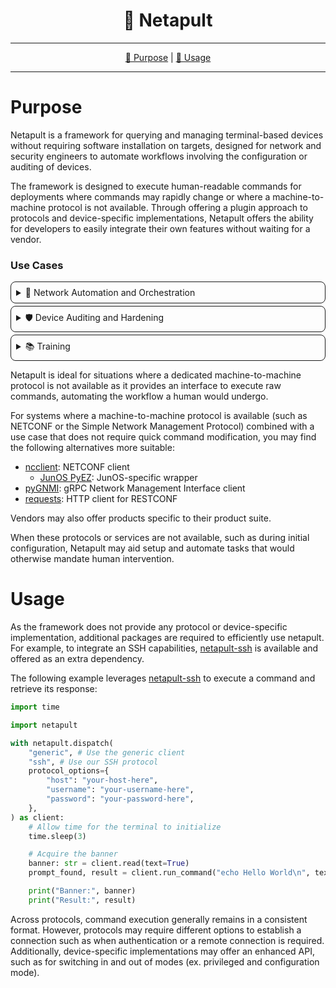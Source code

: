<!--suppress HtmlDeprecatedAttribute-->
<div align="center">
   <h1>🏹 Netapult</h1>
</div>

<hr />

<div align="center">

[💼 Purpose](#purpose) | [🏁 Usage](#usage)

</div>

<hr />

# Purpose

Netapult is a framework for querying and managing terminal-based devices without requiring software installation on 
targets, designed for network and security engineers to automate workflows involving the configuration or auditing of 
devices.

The framework is designed to execute human-readable commands for deployments where commands may rapidly change or where
a machine-to-machine protocol is not available. Through offering a plugin approach to protocols and device-specific
implementations, Netapult offers the ability for developers to easily integrate their own features without waiting for
a vendor.

### Use Cases

<details style="border: 1px solid; border-radius: 8px; padding: 8px; margin-top: 4px;">
<summary>🤖 Network Automation and Orchestration</summary>

Automate repetitive tasks such as configuration management, asset inventorying, and compliance checking.

</details>

<details style="border: 1px solid; border-radius: 8px; padding: 8px; margin-top: 4px;">
<summary>🛡️ Device Auditing and Hardening</summary>

Acquire device information at scale to enable environment-aware risk management.

</details>

<details style="border: 1px solid; border-radius: 8px; padding: 8px; margin-top: 4px;">
<summary>📚 Training</summary>

Rapidly configure a lab environment for trainees or validate their configuration.

</details>

Netapult is ideal for situations where a dedicated machine-to-machine protocol is not available as it provides an 
interface to execute raw commands, automating the workflow a human would undergo.

For systems where a machine-to-machine protocol is available (such as NETCONF or the Simple Network Management Protocol) 
combined with a use case that does not require quick command modification, you may find the following alternatives
more suitable:

- [ncclient](https://pypi.org/project/ncclient/): NETCONF client
  - [JunOS PyEZ](https://pypi.org/project/junos-eznc/): JunOS-specific wrapper
- [pyGNMI](https://pypi.org/project/pygnmi/): gRPC Network Management Interface client
- [requests](https://pypi.org/project/requests/): HTTP client for RESTCONF

Vendors may also offer products specific to their product suite. 

When these protocols or services are not available, such as during initial configuration, Netapult may aid setup and 
automate tasks that would otherwise mandate human intervention.

# Usage

As the framework does not provide any protocol or device-specific implementation, additional packages are required to 
efficiently use netapult. For example, to integrate an SSH capabilities, 
[netapult-ssh](https://pypi.org/project/netapult-ssh/) is available and offered as an extra dependency.

The following example leverages [netapult-ssh](https://pypi.org/project/netapult-ssh/) to execute a command and retrieve 
its response:

```python
import time

import netapult

with netapult.dispatch(
    "generic", # Use the generic client
    "ssh", # Use our SSH protocol
    protocol_options={
        "host": "your-host-here",
        "username": "your-username-here",
        "password": "your-password-here",
    },
) as client:
    # Allow time for the terminal to initialize
    time.sleep(3)

    # Acquire the banner
    banner: str = client.read(text=True)
    prompt_found, result = client.run_command("echo Hello World\n", text=True)

    print("Banner:", banner)
    print("Result:", result)
```

Across protocols, command execution generally remains in a consistent format. However, protocols may require different
options to establish a connection such as when authentication or a remote connection is required. Additionally,
device-specific implementations may offer an enhanced API, such as for switching in and out of modes 
(ex. privileged and configuration mode).